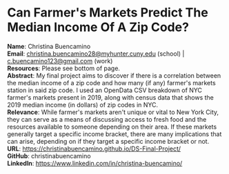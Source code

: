 # Can Farmer's Markets Predict The Median Income Of A Zip Code?

**Name**: Christina Buencamino<br>
**Email**: christina.buencamino28@myhunter.cuny.edu (school) | c.buencamino123@gmail.com (work)<br>
**Resources**: Please see bottom of page.<br>
**Abstract**: My final project aims to discover if there is a correlation between the median income of a zip code and how many (if any) farmer's markets station in said zip code. I used an OpenData CSV breakdown of NYC farmer's markets present in 2019, along with census data that shows the 2019 median income (in dollars) of zip codes in NYC.<br>
**Relevance**: While farmer's markets aren't unique or vital to New York City, they can serve as a means of discussing access to fresh food and the resources available to someone depending on their area. If these markets generally target a specific income bracket, there are many implications that can arise, depending on if they target a specific income bracket or not.<br>
**URL**: https://christinabuencamino.github.io/DS-Final-Project/<br>
**GitHub**: christinabuencamino<br>
**LinkedIn**: https://www.linkedin.com/in/christina-buencamino/<br>


